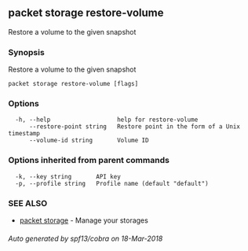 ## packet storage restore-volume

Restore a volume to the given snapshot

### Synopsis

Restore a volume to the given snapshot

```
packet storage restore-volume [flags]
```

### Options

```
  -h, --help                   help for restore-volume
      --restore-point string   Restore point in the form of a Unix timestamp
      --volume-id string       Volume ID
```

### Options inherited from parent commands

```
  -k, --key string       API key
  -p, --profile string   Profile name (default "default")
```

### SEE ALSO

* [packet storage](packet_storage.md)	 - Manage your storages

###### Auto generated by spf13/cobra on 18-Mar-2018
